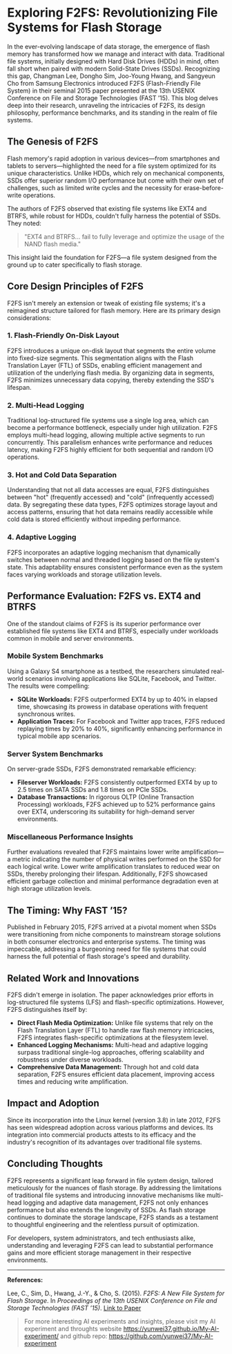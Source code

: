 # Exploring F2FS: Revolutionizing File Systems for Flash Storage

In the ever-evolving landscape of data storage, the emergence of flash memory has transformed how we manage and interact with data. Traditional file systems, initially designed with Hard Disk Drives (HDDs) in mind, often fall short when paired with modern Solid-State Drives (SSDs). Recognizing this gap, Changman Lee, Dongho Sim, Joo-Young Hwang, and Sangyeun Cho from Samsung Electronics introduced F2FS (Flash-Friendly File System) in their seminal 2015 paper presented at the 13th USENIX Conference on File and Storage Technologies (FAST ’15). This blog delves deep into their research, unraveling the intricacies of F2FS, its design philosophy, performance benchmarks, and its standing in the realm of file systems.

## The Genesis of F2FS

Flash memory's rapid adoption in various devices—from smartphones and tablets to servers—highlighted the need for a file system optimized for its unique characteristics. Unlike HDDs, which rely on mechanical components, SSDs offer superior random I/O performance but come with their own set of challenges, such as limited write cycles and the necessity for erase-before-write operations.

The authors of F2FS observed that existing file systems like EXT4 and BTRFS, while robust for HDDs, couldn't fully harness the potential of SSDs. They noted:

> "EXT4 and BTRFS... fail to fully leverage and optimize the usage of the NAND flash media."

This insight laid the foundation for F2FS—a file system designed from the ground up to cater specifically to flash storage.

## Core Design Principles of F2FS

F2FS isn't merely an extension or tweak of existing file systems; it's a reimagined structure tailored for flash memory. Here are its primary design considerations:

### 1. Flash-Friendly On-Disk Layout

F2FS introduces a unique on-disk layout that segments the entire volume into fixed-size segments. This segmentation aligns with the Flash Translation Layer (FTL) of SSDs, enabling efficient management and utilization of the underlying flash media. By organizing data in segments, F2FS minimizes unnecessary data copying, thereby extending the SSD's lifespan.

### 2. Multi-Head Logging

Traditional log-structured file systems use a single log area, which can become a performance bottleneck, especially under high utilization. F2FS employs multi-head logging, allowing multiple active segments to run concurrently. This parallelism enhances write performance and reduces latency, making F2FS highly efficient for both sequential and random I/O operations.

### 3. Hot and Cold Data Separation

Understanding that not all data accesses are equal, F2FS distinguishes between "hot" (frequently accessed) and "cold" (infrequently accessed) data. By segregating these data types, F2FS optimizes storage layout and access patterns, ensuring that hot data remains readily accessible while cold data is stored efficiently without impeding performance.

### 4. Adaptive Logging

F2FS incorporates an adaptive logging mechanism that dynamically switches between normal and threaded logging based on the file system's state. This adaptability ensures consistent performance even as the system faces varying workloads and storage utilization levels.

## Performance Evaluation: F2FS vs. EXT4 and BTRFS

One of the standout claims of F2FS is its superior performance over established file systems like EXT4 and BTRFS, especially under workloads common in mobile and server environments.

### Mobile System Benchmarks

Using a Galaxy S4 smartphone as a testbed, the researchers simulated real-world scenarios involving applications like SQLite, Facebook, and Twitter. The results were compelling:

- **SQLite Workloads:** F2FS outperformed EXT4 by up to 40% in elapsed time, showcasing its prowess in database operations with frequent synchronous writes.
- **Application Traces:** For Facebook and Twitter app traces, F2FS reduced replaying times by 20% to 40%, significantly enhancing performance in typical mobile app scenarios.

### Server System Benchmarks

On server-grade SSDs, F2FS demonstrated remarkable efficiency:

- **Fileserver Workloads:** F2FS consistently outperformed EXT4 by up to 2.5 times on SATA SSDs and 1.8 times on PCIe SSDs.
- **Database Transactions:** In rigorous OLTP (Online Transaction Processing) workloads, F2FS achieved up to 52% performance gains over EXT4, underscoring its suitability for high-demand server environments.

### Miscellaneous Performance Insights

Further evaluations revealed that F2FS maintains lower write amplification—a metric indicating the number of physical writes performed on the SSD for each logical write. Lower write amplification translates to reduced wear on SSDs, thereby prolonging their lifespan. Additionally, F2FS showcased efficient garbage collection and minimal performance degradation even at high storage utilization levels.

## The Timing: Why FAST ’15?

Published in February 2015, F2FS arrived at a pivotal moment when SSDs were transitioning from niche components to mainstream storage solutions in both consumer electronics and enterprise systems. The timing was impeccable, addressing a burgeoning need for file systems that could harness the full potential of flash storage's speed and durability.

## Related Work and Innovations

F2FS didn't emerge in isolation. The paper acknowledges prior efforts in log-structured file systems (LFS) and flash-specific optimizations. However, F2FS distinguishes itself by:

- **Direct Flash Media Optimization:** Unlike file systems that rely on the Flash Translation Layer (FTL) to handle raw flash memory intricacies, F2FS integrates flash-specific optimizations at the filesystem level.
- **Enhanced Logging Mechanisms:** Multi-head and adaptive logging surpass traditional single-log approaches, offering scalability and robustness under diverse workloads.
- **Comprehensive Data Management:** Through hot and cold data separation, F2FS ensures efficient data placement, improving access times and reducing write amplification.

## Impact and Adoption

Since its incorporation into the Linux kernel (version 3.8) in late 2012, F2FS has seen widespread adoption across various platforms and devices. Its integration into commercial products attests to its efficacy and the industry's recognition of its advantages over traditional file systems.

## Concluding Thoughts

F2FS represents a significant leap forward in file system design, tailored meticulously for the nuances of flash storage. By addressing the limitations of traditional file systems and introducing innovative mechanisms like multi-head logging and adaptive data management, F2FS not only enhances performance but also extends the longevity of SSDs. As flash storage continues to dominate the storage landscape, F2FS stands as a testament to thoughtful engineering and the relentless pursuit of optimization.

For developers, system administrators, and tech enthusiasts alike, understanding and leveraging F2FS can lead to substantial performance gains and more efficient storage management in their respective environments.

---

**References:**

Lee, C., Sim, D., Hwang, J.-Y., & Cho, S. (2015). *F2FS: A New File System for Flash Storage*. In *Proceedings of the 13th USENIX Conference on File and Storage Technologies (FAST ’15)*. [Link to Paper](https://www.usenix.org/conference/fast15/technical-sessions/presentation/lee)

> For more interesting AI experiments and insights, please visit my AI experiment and throughts website <https://yunwei37.github.io/My-AI-experiment/> and github repo: <https://github.com/yunwei37/My-AI-experiment>
